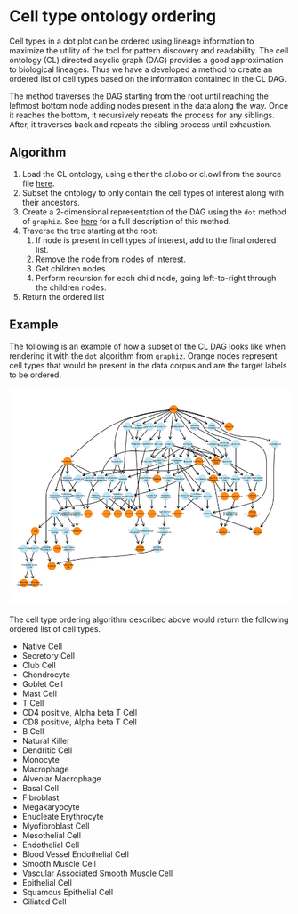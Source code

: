 # Cell type ontology ordering

Cell types in a dot plot can be ordered using lineage information to maximize the utility of the tool for pattern discovery and readability. The cell ontology (CL) directed acyclic graph (DAG) provides a good approximation to biological lineages. Thus we have a developed a method to create an ordered list of cell types based on the information contained in the CL DAG.

The method traverses the DAG starting from the root until reaching the leftmost bottom node adding nodes present in the data along the way. Once it reaches the bottom, it recursively repeats the process for any siblings. After, it traverses back and repeats the sibling process until exhaustion.

## Algorithm

1. Load the CL ontology, using either the cl.obo or cl.owl from the source file [here](https://github.com/obophenotype/cell-ontology/releases/tag/v2021-08-10).
1. Subset the ontology to only contain the cell types of interest along with their ancestors.
1. Create a 2-dimensional representation of the DAG using the `dot` method of `graphiz`. See [here](http://www.graphviz.org/pdf/dotguide.pdf) for a full description of this method.
1. Traverse the tree starting at the root:
	1. If node is present in cell types of interest, add to the final ordered list.
	1. Remove the node from nodes of interest.
	1. Get children nodes
	1. Perform recursion for each child node, going left-to-right through the children nodes. 
1. Return the ordered list

## Example

The following is an example of how a subset of the CL DAG looks like when rendering it with the `dot` algorithm from `graphiz`. Orange nodes represent cell types that would be present in the data corpus and are the target labels to be ordered.

 <p align="center">
    <img src="./files/DAG_example.png">
 </p>

The cell type ordering algorithm described above would return the following ordered list of cell types.

* Native Cell
* Secretory Cell
* Club Cell
* Chondrocyte
* Goblet Cell
* Mast Cell
* T Cell
* CD4 positive, Alpha beta T Cell
* CD8 positive, Alpha beta T Cell
* B Cell
* Natural Killer
* Dendritic Cell
* Monocyte
* Macrophage
* Alveolar Macrophage
* Basal Cell
* Fibroblast
* Megakaryocyte
* Enucleate Erythrocyte
* Myofibroblast Cell
* Mesothelial Cell
* Endothelial Cell
* Blood Vessel Endothelial Cell
* Smooth Muscle Cell
* Vascular Associated Smooth Muscle Cell
* Epithelial Cell
* Squamous Epithelial Cell
* Ciliated Cell

